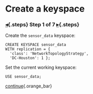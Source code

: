 <div class="top">

# Create a keyspace
### [◂](command:katapod.loadPage?intro){.steps} Step 1 of 7 [▸](command:katapod.loadPage?step2){.steps}
</div>

Create the `sensor_data` keyspace:
```
CREATE KEYSPACE sensor_data
WITH replication = {
  'class': 'NetworkTopologyStrategy', 
  'DC-Houston': 1 };
```

Set the current working keyspace:
```
USE sensor_data;
```

[continue](command:katapod.loadPage?step2){.orange_bar}